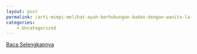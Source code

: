 ```yaml
---
layout: post
permalink: /arti-mimpi-melihat-ayah-berhubungan-badan-dengan-wanita-lain/
categories:
    - Uncategorized
---
```


[Baca Selengkapnya](/05)